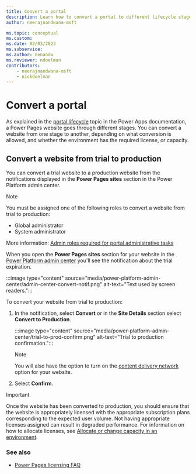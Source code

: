 ```yaml
---
title: Convert a portal
description: Learn how to convert a portal to different lifecycle stages.
author: neerajnandwana-msft

ms.topic: conceptual
ms.custom: 
ms.date: 02/03/2023
ms.subservice: 
ms.author: nenandw
ms.reviewer: ndoelman
contributors:
    - neerajnandwana-msft
    - nickdoelman
---
```


# Convert a portal

As explained in the [portal lifecycle](/power-apps/maker/portals/admin/portal-lifecycle) topic in the Power Apps documentation, a Power Pages website goes through different stages. You can convert a website from one stage to another, depending on what conversion is allowed, and whether the environment has the required license, or capacity.

## Convert a website from trial to production

You can convert a trial website to a production website from the notifications displayed in the **Power Pages sites** section in the Power Platform admin center.

> [!NOTE]
> You must be assigned one of the following roles to convert a website from trial to production:
> - Global administrator
> - System administrator
>
> More information: [Admin roles required for portal administrative tasks](/power-apps/maker/portals/admin/portal-admin-roles)

When you open the **Power Pages sites** section for your website in the [Power Platform admin center](admin-overview.md) you'll see the notification about the trial expiration.

:::image type="content" source="media/power-platform-admin-center/admin-center-convert-notif.png" alt-text="Text used by screen readers.":::

To convert your website from trial to production:

1. In the notification, select **Convert** or in the **Site Details** section select **Convert to Production**.

    :::image type="content" source="media/power-platform-admin-center/trial-to-prod-confirm.png" alt-text="Trial to production confirmation.":::

    > [!NOTE]
    > You will also have the option to turn on the [content delivery network](/power-apps/maker/portals/configure/configure-cdn) option for your website.


1. Select **Confirm**.

> [!IMPORTANT]
> Once the website has been converted to production, you should ensure that the website is appropriately licensed with the appropriate subscription plans corresponding to the expected user volume. Not having appropriate licenses assigned can result in degraded performance. For information on how to allocate licenses, see [Allocate or change capacity in an environment](/power-platform/admin/capacity-add-on#allocate-or-change-capacity-in-an-environment).

### See also

- [Power Pages licensing FAQ](/power-platform/admin/powerapps-flow-licensing-faq#power-pages)


